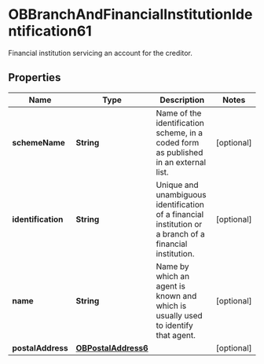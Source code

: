 

# OBBranchAndFinancialInstitutionIdentification61

Financial institution servicing an account for the creditor.
## Properties

Name | Type | Description | Notes
------------ | ------------- | ------------- | -------------
**schemeName** | **String** | Name of the identification scheme, in a coded form as published in an external list. |  [optional]
**identification** | **String** | Unique and unambiguous identification of a financial institution or a branch of a financial institution. |  [optional]
**name** | **String** | Name by which an agent is known and which is usually used to identify that agent. |  [optional]
**postalAddress** | [**OBPostalAddress6**](OBPostalAddress6.md) |  |  [optional]



